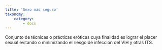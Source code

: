 ```yaml
---
title: 'Sexo más seguro'
taxonomy:
    category:
        - docs
---
```


Conjunto de técnicas o prácticas eróticas cuya finalidad es lograr el placer sexual evitando o minimizando el riesgo de infección del VIH y otras ITS.